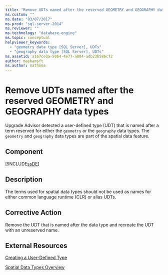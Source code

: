 ```yaml
---
title: "Remove UDTs named after the reserved GEOMETRY and GEOGRAPHY data types | Microsoft Docs"
ms.custom: ""
ms.date: "03/07/2017"
ms.prod: "sql-server-2014"
ms.reviewer: ""
ms.technology: "database-engine"
ms.topic: conceptual
helpviewer_keywords: 
  - "geometry data type [SQL Server], UDTs"
  - "geography data type [SQL Server], UDTs"
ms.assetid: a167ce3a-50b4-4e77-a884-adb23b586c72
author: mashamsft
ms.author: mathoma
---
```

# Remove UDTs named after the reserved GEOMETRY and GEOGRAPHY data types
  Upgrade Advisor detected a user-defined type (UDT) that is named after a term reserved for either the `geometry` or the `geography` data types. The `geometry` and `geography` data types are part of the spatial data feature.  
  
## Component  
 [!INCLUDE[ssDE](../../includes/ssde-md.md)]  
  
## Description  
 The terms used for spatial data types should not be used as names for either common language runtime (CLR) or alias UDTs.  
  
## Corrective Action  
 Remove the UDT that is named after the data type and recreate the UDT with an unreserved name.  
  
## External Resources  
 [Creating a User-Defined Type](../../relational-databases/clr-integration-database-objects-user-defined-types/creating-user-defined-types.md)  
  
 [Spatial Data Types Overview](../../relational-databases/spatial/spatial-data-types-overview.md)  
  
  

